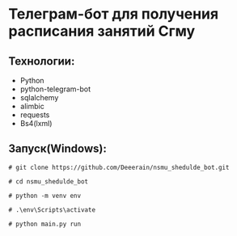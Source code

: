 # Телеграм-бот для получения расписания занятий Сгму

## Технологии:
- Python
- python-telegram-bot
- sqlalchemy
- alimbic
- requests
- Bs4(lxml)

## Запуск(Windows):
`# git clone https://github.com/Deeerain/nsmu_shedulde_bot.git`

`# cd nsmu_shedulde_bot`

`# python -m venv env`

`# .\env\Scripts\activate`

`# python main.py run`
